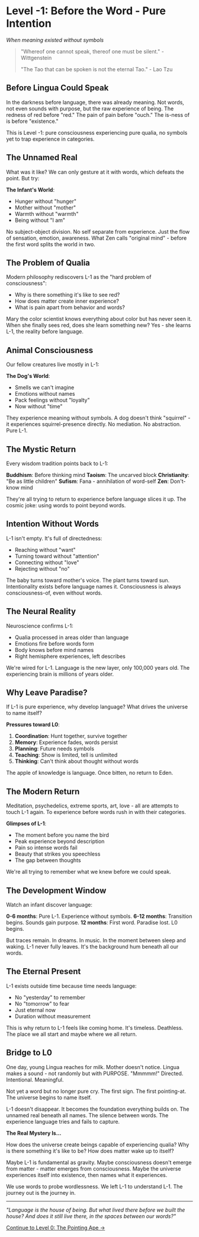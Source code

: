# Level -1: Before the Word - Pure Intention
*When meaning existed without symbols*

> "Whereof one cannot speak, thereof one must be silent." - Wittgenstein
>
> "The Tao that can be spoken is not the eternal Tao." - Lao Tzu

## Before Lingua Could Speak

In the darkness before language, there was already meaning. Not words, not even sounds with purpose, but the raw experience of being. The redness of red before "red." The pain of pain before "ouch." The is-ness of is before "existence."

This is Level -1: pure consciousness experiencing pure qualia, no symbols yet to trap experience in categories.

## The Unnamed Real

What was it like? We can only gesture at it with words, which defeats the point. But try:

**The Infant's World**:
- Hunger without "hunger"
- Mother without "mother"  
- Warmth without "warmth"
- Being without "I am"

No subject-object division. No self separate from experience. Just the flow of sensation, emotion, awareness. What Zen calls "original mind" - before the first word splits the world in two.

## The Problem of Qualia

Modern philosophy rediscovers L-1 as the "hard problem of consciousness":

- Why is there something it's like to see red?
- How does matter create inner experience?
- What is pain apart from behavior and words?

Mary the color scientist knows everything about color but has never seen it. When she finally sees red, does she learn something new? Yes - she learns L-1, the reality before language.

## Animal Consciousness

Our fellow creatures live mostly in L-1:

**The Dog's World**:
- Smells we can't imagine
- Emotions without names
- Pack feelings without "loyalty"
- Now without "time"

They experience meaning without symbols. A dog doesn't think "squirrel" - it experiences squirrel-presence directly. No mediation. No abstraction. Pure L-1.

## The Mystic Return

Every wisdom tradition points back to L-1:

**Buddhism**: Before thinking mind
**Taoism**: The uncarved block
**Christianity**: "Be as little children"
**Sufism**: Fana - annihilation of word-self
**Zen**: Don't-know mind

They're all trying to return to experience before language slices it up. The cosmic joke: using words to point beyond words.

## Intention Without Words

L-1 isn't empty. It's full of directedness:

- Reaching without "want"
- Turning toward without "attention"
- Connecting without "love"
- Rejecting without "no"

The baby turns toward mother's voice. The plant turns toward sun. Intentionality exists before language names it. Consciousness is always consciousness-of, even without words.

## The Neural Reality

Neuroscience confirms L-1:

- Qualia processed in areas older than language
- Emotions fire before words form
- Body knows before mind names
- Right hemisphere experiences, left describes

We're wired for L-1. Language is the new layer, only 100,000 years old. The experiencing brain is millions of years older.

## Why Leave Paradise?

If L-1 is pure experience, why develop language? What drives the universe to name itself?

**Pressures toward L0**:
1. **Coordination**: Hunt together, survive together
2. **Memory**: Experience fades, words persist
3. **Planning**: Future needs symbols
4. **Teaching**: Show is limited, tell is unlimited
5. **Thinking**: Can't think about thought without words

The apple of knowledge is language. Once bitten, no return to Eden.

## The Modern Return

Meditation, psychedelics, extreme sports, art, love - all are attempts to touch L-1 again. To experience before words rush in with their categories.

**Glimpses of L-1**:
- The moment before you name the bird
- Peak experience beyond description
- Pain so intense words fail
- Beauty that strikes you speechless
- The gap between thoughts

We're all trying to remember what we knew before we could speak.

## The Development Window

Watch an infant discover language:

**0-6 months**: Pure L-1. Experience without symbols.
**6-12 months**: Transition begins. Sounds gain purpose.
**12 months**: First word. Paradise lost. L0 begins.

But traces remain. In dreams. In music. In the moment between sleep and waking. L-1 never fully leaves. It's the background hum beneath all our words.

## The Eternal Present

L-1 exists outside time because time needs language:

- No "yesterday" to remember
- No "tomorrow" to fear
- Just eternal now
- Duration without measurement

This is why return to L-1 feels like coming home. It's timeless. Deathless. The place we all start and maybe where we all return.

## Bridge to L0

One day, young Lingua reaches for milk. Mother doesn't notice. Lingua makes a sound - not randomly but with PURPOSE. "Mmmmm!" Directed. Intentional. Meaningful.

Not yet a word but no longer pure cry. The first sign. The first pointing-at. The universe begins to name itself.

L-1 doesn't disappear. It becomes the foundation everything builds on. The unnamed real beneath all names. The silence between words. The experience language tries and fails to capture.

**The Real Mystery Is...**

How does the universe create beings capable of experiencing qualia? Why is there something it's like to be? How does matter wake up to itself?

Maybe L-1 is fundamental as gravity. Maybe consciousness doesn't emerge from matter - matter emerges from consciousness. Maybe the universe experiences itself into existence, then names what it experiences.

We use words to probe wordlessness. We left L-1 to understand L-1. The journey out is the journey in.

---

*"Language is the house of being. But what lived there before we built the house? And does it still live there, in the spaces between our words?"*

[Continue to Level 0: The Pointing Ape →](L0_Pointing_Ape.md)